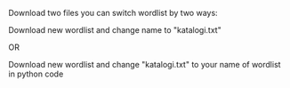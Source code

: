 Download two files you can switch wordlist by two ways:

Download new wordlist and change name to "katalogi.txt"

OR

Download new wordlist and change "katalogi.txt" to your name of wordlist in python code

